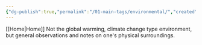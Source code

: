 ```yaml
---
{"dg-publish":true,"permalink":"/01-main-tags/environmental/","created":"2024-11-18T16:47:31.328+05:30","updated":"2024-10-11T13:26:14.000+05:30"}
---
```


[[Home\|Home]]
Not the global warming, climate change type environment, but general observations and notes on one's physical surroundings.
